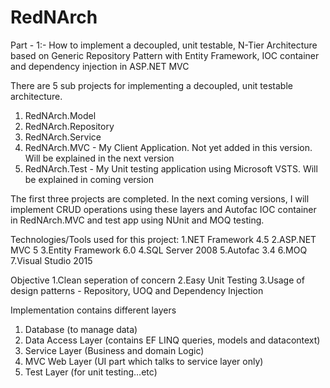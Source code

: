 # RedNArch
Part - 1:- How to implement a decoupled, unit testable, N-Tier Architecture based on Generic Repository Pattern with Entity Framework, IOC container and dependency injection in ASP.NET MVC

There are 5 sub projects for implementing a decoupled, unit testable architecture.
1. RedNArch.Model
2. RedNArch.Repository
3. RedNArch.Service
4. RedNArch.MVC - My Client Application. Not yet added in this version. Will be explained in the next version
5. RedNArch.Test - My Unit testing application using Microsoft VSTS. Will be explained in coming version

The first three projects are completed. In the next coming versions, I will implement CRUD operations using these layers and Autofac IOC container in RedNArch.MVC and test app using NUnit and MOQ testing.

Technologies/Tools used for this project:
1.NET Framework 4.5
2.ASP.NET MVC 5
3.Entity Framework 6.0
4.SQL Server 2008
5.Autofac 3.4
6.MOQ
7.Visual Studio 2015

Objective
1.Clean seperation of concern
2.Easy Unit Testing
3.Usage of design patterns - Repository, UOQ and Dependency Injection

Implementation contains different layers
1. Database (to manage data)
2. Data Access Layer (contains EF LINQ queries, models and datacontext)
3. Service Layer (Business and domain Logic)
4. MVC Web Layer (UI part which talks to service layer only)
5. Test Layer (for unit testing…etc)
